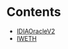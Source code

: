 # Contents

- [IDIAOracleV2](IDIAOracleV2.sol/interface.IDIAOracleV2.md)
- [IWETH](IWETH.sol/interface.IWETH.md)
